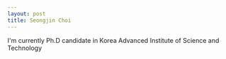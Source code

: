 ```yaml
---
layout: post
title: Seongjin Choi
---
```


I'm currently Ph.D candidate in Korea Advanced Institute of Science and Technology
